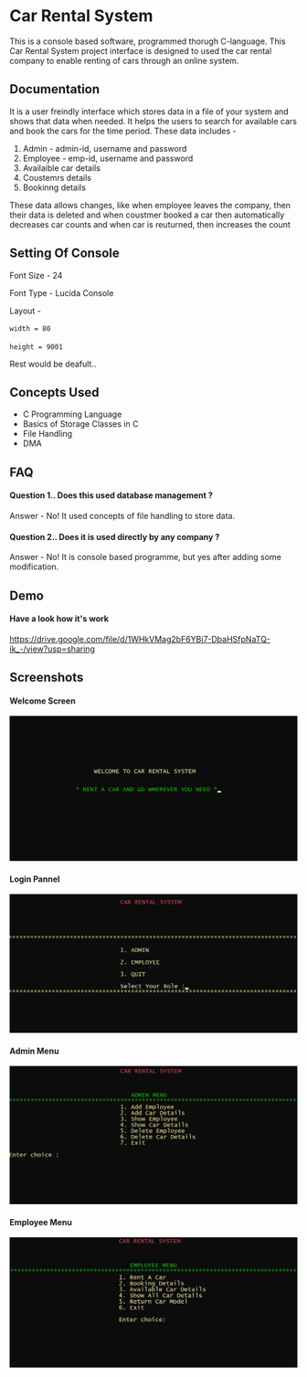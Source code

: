 
# Car Rental System

This is a console based software, programmed thorugh C-language.
This Car Rental System project interface is designed to used the car rental company to enable renting of cars through an online system. 
 


## Documentation

It is a user freindly interface which stores data in a file of your system and shows that data when needed.
It helps the users to search for available cars and book the cars for the time period.
These data includes -

1. Admin - admin-id, username and password
2. Employee - emp-id, username and password
3. Availaible car details
4. Coustemrs details
5. Bookinng details

These data allows changes, like when employee leaves the company, then their data is deleted and when coustmer booked a car then automatically decreases car counts and when car is reuturned, then increases the count


## Setting Of Console

Font Size - 24

Font Type - Lucida Console

Layout - 
   
    width = 80

    height = 9001

Rest would be deafult..
## Concepts Used

- C Programming Language 
- Basics of Storage Classes in C
- File Handling 
- DMA


## FAQ

#### Question 1.. Does this used database management ?

Answer - No! It used concepts of file handling to store data.

#### Question 2.. Does it is used directly by any company ?

Answer - No! It is console based programme, but yes after adding some modification.



## Demo
#### Have a look how it's work
https://drive.google.com/file/d/1WHkVMag2bF6YBj7-DbaHSfpNaTQ-ik_-/view?usp=sharing


## Screenshots

#### Welcome Screen
![App Screenshot](https://github.com/S-ahil-Saxen-a/Car-Rental-System/blob/master/ScreenShots/Screenshot%202021-12-10%20143618.png?raw=true)
#### Login Pannel
![App Screenshot](https://github.com/S-ahil-Saxen-a/Car-Rental-System/blob/master/ScreenShots/Screenshot%202021-12-10%20144126.png?raw=true)
#### Admin Menu
![App Screenshot](https://github.com/S-ahil-Saxen-a/Car-Rental-System/blob/master/ScreenShots/Screenshot%202021-12-10%20144217.png?raw=true)
#### Employee Menu
![App Screenshot](https://github.com/S-ahil-Saxen-a/Car-Rental-System/blob/master/ScreenShots/Screenshot%202021-12-10%20144314.png?raw=true)


